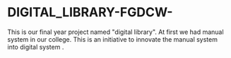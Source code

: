# DIGITAL_LIBRARY-FGDCW-
This is our final year project named "digital library". At first we had manual system in our college. This is an initiative to innovate the manual system into digital system . 
